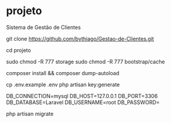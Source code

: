 # projeto
Sistema de Gestão de Clientes

git clone https://github.com/bythiago/Gestao-de-Clientes.git

cd projeto

sudo chmod -R 777 storage
sudo chmod -R 777 bootstrap/cache

composer install && composer dump-autoload

cp .env.example .env
php artisan key:generate


DB_CONNECTION=mysql
DB_HOST=127.0.0.1
DB_PORT=3306
DB_DATABASE=Laravel
DB_USERNAME=root
DB_PASSWORD=

php artisan migrate
